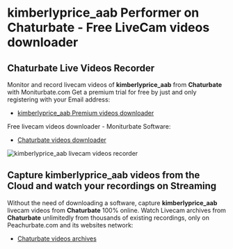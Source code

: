 # kimberlyprice_aab Performer on Chaturbate - Free LiveCam videos downloader

## Chaturbate Live Videos Recorder

Monitor and record livecam videos of **kimberlyprice_aab** from **Chaturbate** with Moniturbate.com
Get a premium trial for free by just and only registering with your Email address:
* [kimberlyprice_aab Premium videos downloader](https://moniturbate.com/request-demo-licence-key.html)

Free livecam videos downloader - Moniturbate Software:
* [Chaturbate videos downloader](https://moniturbate.com/moniturbate-download-software.html)

![kimberlyprice_aab livecam videos recorder](https://peachurnet.com/templates/moniturbate-software.png)


## Capture kimberlyprice_aab videos from the Cloud and watch your recordings on Streaming

Without the need of downloading a software, capture **kimberlyprice_aab** livecam videos from **Chaturbate** 100% online.
Watch Livecam archives from **Chaturbate** unlimitedly from thousands of existing recordings, only on Peachurbate.com and its websites network:
* [Chaturbate videos archives](https://peachurnet.com/)